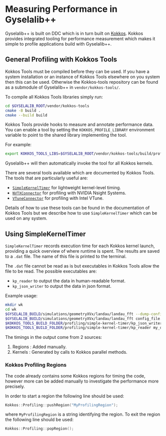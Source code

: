 # Measuring Performance in Gyselalib++

Gyselalib++ is built on DDC which is in turn built on [Kokkos](https://kokkos.org/kokkos-core-wiki/). Kokkos provides integrated tooling for performance measurement which makes it simple to profile applications build with Gyselalib++.

## General Profiling with Kokkos Tools

Kokkos Tools must be compiled before they can be used. If you have a system installation or an instance of Kokkos Tools elsewhere on you system then this can be used. Otherwise the Kokkos-tools repository can be found as a submodule of Gyselalib++ in `vendor/kokkos-tools/`.

To compile all Kokkos Tools libraries simply run:

```bash
cd $GYSELALIB_ROOT/vendor/kokkos-tools
cmake -B build .
cmake --build build
```

Kokkos Tools provide hooks to measure and annotate performance data. You can enable a tool by setting the `KOKKOS_PROFILE_LIBRARY` environment variable to point to the shared library implementing the tool.

For example:

```bash
export KOKKOS_TOOLS_LIBS=$GYSELALIB_ROOT/vendor/kokkos-tools/build/profiling/simple-kernel-timer/libkp_kernel_timer.so
```

Gyselalib++ will then automatically invoke the tool for all Kokkos kernels.

There are several tools available which are documented by Kokkos Tools. The tools that are particularly useful are:

- [`SimpleKernelTimer`](https://github.com/kokkos/kokkos-tools/wiki/SimpleKernelTimer) for lightweight kernel-level timing.
- [`NVTXConnector`](https://github.com/kokkos/kokkos-tools/wiki/NVTXConnector) for profiling with NVIDIA Nsight Systems.
- [`VTuneConnector`](https://github.com/kokkos/kokkos-tools/wiki/VTuneConnector) for profiling with Intel VTune.

Details of how to use these tools can be found in the documentation of Kokkos Tools but we describe how to use `SimpleKernelTimer` which can be used on any system.

## Using SimpleKernelTimer

`SimpleKernelTimer` records execution time for each Kokkos kernel launch, providing a quick overview of where runtime is spent.
The results are saved to a `.dat` file. The name of this file is printed to the terminal.

The `.dat` file cannot be read as is but executables in Kokkos Tools allow the file to be read. The possible executables are:

- `kp_reader` to output the data in human-readable format.
- `kp_json_writer` to output the data in json format.

Example usage:

```bash
mkdir wk
cd wk
$GYSELALIB_BUILD/simulations/geometryXVx/landau/landau_fft --dump-config config_file.yml
$GYSELALIB_BUILD/simulations/geometryXVx/landau/landau_fft config_file.yml
$KOKKOS_TOOLS_BUILD_FOLDER/profiling/simple-kernel-timer/kp_json_writer my_data_file.dat > landau_fft.json
$KOKKOS_TOOLS_BUILD_FOLDER/profiling/simple-kernel-timer/kp_reader my_data_file.dat > landau_fft.txt
```

The timings in the output come from 2 sources:

1. Regions : Added manually.
2. Kernels : Generated by calls to Kokkos parallel methods.

### Kokkos Profiling Regions

The code already contains some Kokkos regions for timing the code, however more can be added manually to investigate the performance more precisely.

In order to start a region the following line should be used:

```cpp
Kokkos::Profiling::pushRegion("MyProfilingRegion");
```

where `MyProfilingRegion` is a string identifying the region. To exit the region the following line should be used:

```cpp
Kokkos::Profiling::popRegion();
```
